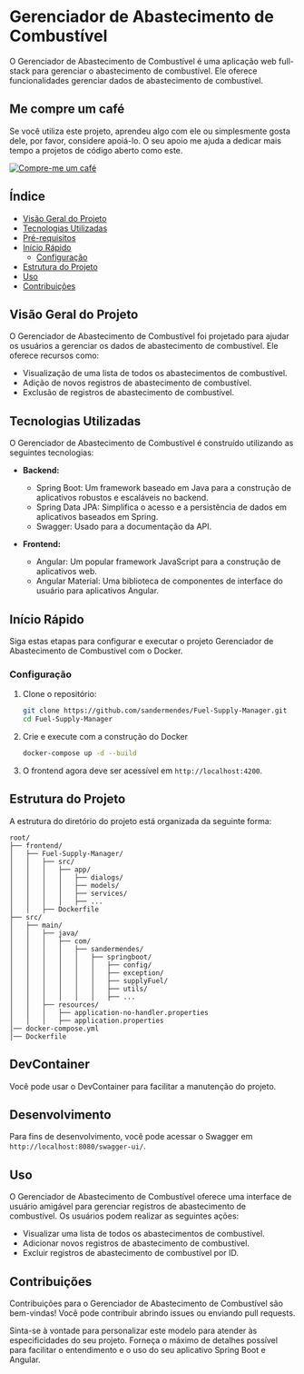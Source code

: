 # Gerenciador de Abastecimento de Combustível

O Gerenciador de Abastecimento de Combustível é uma aplicação web full-stack para gerenciar o abastecimento de combustível. Ele oferece funcionalidades gerenciar dados de abastecimento de combustível.

## Me compre um café

Se você utiliza este projeto, aprendeu algo com ele ou simplesmente gosta dele, por favor, considere apoiá-lo. O seu apoio me ajuda a dedicar mais tempo a projetos de código aberto como este.

<a href="https://www.buymeacoffee.com/sandermendes" target="_blank"><img src="https://www.buymeacoffee.com/assets/img/custom_images/orange_img.png" alt="Compre-me um café" style="height: auto !important;width: auto !important;" ></a>

## Índice

- [Visão Geral do Projeto](#visão-geral-do-projeto)
- [Tecnologias Utilizadas](#tecnologias-utilizadas)
- [Pré-requisitos](#pré-requisitos)
- [Início Rápido](#início-rápido)
  - [Configuração](#configuração)
- [Estrutura do Projeto](#estrutura-do-projeto)
- [Uso](#uso)
- [Contribuições](#contribuições)

## Visão Geral do Projeto

O Gerenciador de Abastecimento de Combustível foi projetado para ajudar os usuários a gerenciar os dados de abastecimento de combustível. Ele oferece recursos como:

- Visualização de uma lista de todos os abastecimentos de combustível.
- Adição de novos registros de abastecimento de combustível.
- Exclusão de registros de abastecimento de combustível.

## Tecnologias Utilizadas

O Gerenciador de Abastecimento de Combustível é construído utilizando as seguintes tecnologias:

- **Backend:**
  - Spring Boot: Um framework baseado em Java para a construção de aplicativos robustos e escaláveis no backend.
  - Spring Data JPA: Simplifica o acesso e a persistência de dados em aplicativos baseados em Spring.
  - Swagger: Usado para a documentação da API.

- **Frontend:**
  - Angular: Um popular framework JavaScript para a construção de aplicativos web.
  - Angular Material: Uma biblioteca de componentes de interface do usuário para aplicativos Angular.

## Início Rápido

Siga estas etapas para configurar e executar o projeto Gerenciador de Abastecimento de Combustível com o Docker.

### Configuração

1. Clone o repositório:

   ```bash
   git clone https://github.com/sandermendes/Fuel-Supply-Manager.git
   cd Fuel-Supply-Manager
   ```

2. Crie e execute com a construção do Docker

   ```bash
   docker-compose up -d --build
   ```

3. O frontend agora deve ser acessível em `http://localhost:4200`.

## Estrutura do Projeto

A estrutura do diretório do projeto está organizada da seguinte forma:

```
root/
├── frontend/
│   ├── Fuel-Supply-Manager/
│   │   ├── src/
│   │   │   ├── app/
│   │   │   │   ├── dialogs/
│   │   │   │   ├── models/
│   │   │   │   ├── services/
│   │   │   │   ├── ...
│   │   ├── Dockerfile
├── src/
│   ├── main/
│   │   ├── java/
│   │   │   ├── com/
│   │   │   │   ├── sandermendes/
│   │   │   │   │   ├── springboot/
│   │   │   │   │   │   ├── config/
│   │   │   │   │   │   ├── exception/
│   │   │   │   │   │   ├── supplyFuel/
│   │   │   │   │   │   ├── utils/
│   │   │   │   │   │   ├── ...
│   │   ├── resources/
│   │   │   ├── application-no-handler.properties
│   │   │   ├── application.properties
│── docker-compose.yml
│── Dockerfile
```

## DevContainer

Você pode usar o DevContainer para facilitar a manutenção do projeto.

## Desenvolvimento

Para fins de desenvolvimento, você pode acessar o Swagger em `http://localhost:8080/swagger-ui/`.

## Uso

O Gerenciador de Abastecimento de Combustível oferece uma interface de usuário amigável para gerenciar registros de abastecimento de combustível. Os usuários podem realizar as seguintes ações:

- Visualizar uma lista de todos os abastecimentos de combustível.
- Adicionar novos registros de abastecimento de combustível.
- Excluir registros de abastecimento de combustível por ID.

## Contribuições

Contribuições para o Gerenciador de Abastecimento de Combustível são bem-vindas! Você pode contribuir abrindo issues ou enviando pull requests.

Sinta-se à vontade para personalizar este modelo para atender às especificidades do seu projeto. Forneça o máximo de detalhes possível para facilitar o entendimento e o uso do seu aplicativo Spring Boot e Angular.